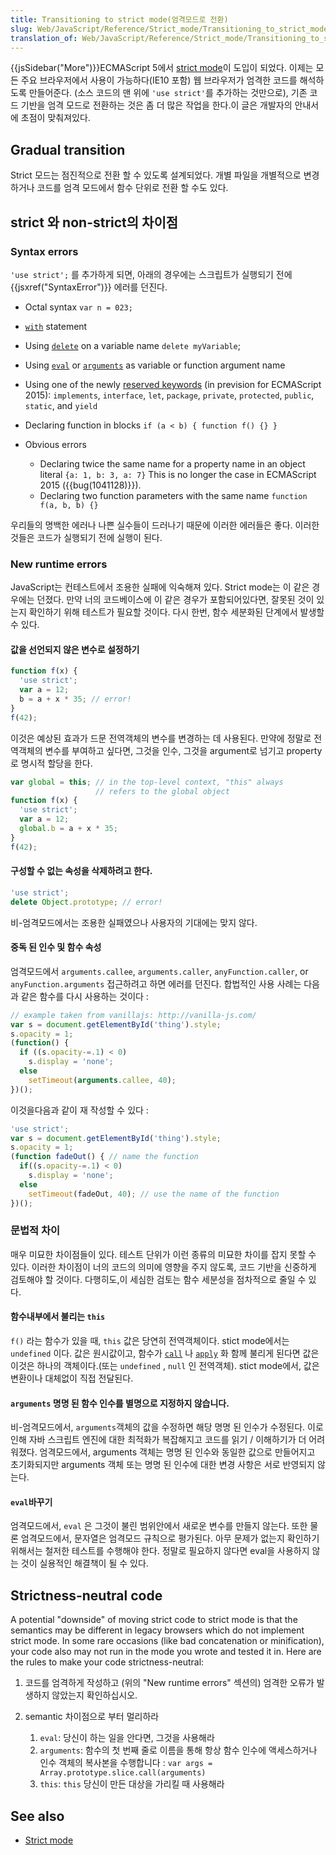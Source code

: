 ```yaml
---
title: Transitioning to strict mode(엄격모드로 전환)
slug: Web/JavaScript/Reference/Strict_mode/Transitioning_to_strict_mode
translation_of: Web/JavaScript/Reference/Strict_mode/Transitioning_to_strict_mode
---
```

{{jsSidebar("More")}}ECMAScript 5에서 [strict mode](/en-US/docs/JavaScript/Strict_mode)이 도입이 되었다. 이제는 모든 주요 브라우저에서 사용이 가능하다(IE10 포함) 웹 브라우저가 엄격한 코드를 해석하도록 만들어준다. (소스 코드의 맨 위에 `'use strict'`를 추가하는 것만으로), 기존 코드 기반을 엄격 모드로 전환하는 것은 좀 더 많은 작업을 한다.이 글은 개발자의 안내서에 초점이 맞춰져있다.

## Gradual transition

Strict 모드는 점진적으로 전환 할 수 있도록 설계되었다. 개별 파일을 개별적으로 변경하거나 코드를 엄격 모드에서 함수 단위로 전환 할 수도 있다.

## strict 와 non-strict의 차이점

### Syntax errors

`'use strict';` 를 추가하게 되면, 아래의 경우에는 스크립트가 실행되기 전에{{jsxref("SyntaxError")}} 에러를 던진다.

- Octal syntax `var n = 023;`
- [`with`](/en-US/docs/Web/JavaScript/Reference/Statements/with) statement
- Using [`delete`](/en-US/docs/Web/JavaScript/Reference/Operators/delete) on a variable name `delete myVariable`;
- Using [`eval`](/en-US/docs/Web/JavaScript/Reference/Global_Objects/eval) or [`arguments`](/en-US/docs/Web/JavaScript/Reference/Functions/arguments) as variable or function argument name
- Using one of the newly [reserved keywords](/en-US/docs/Web/JavaScript/Reference/Lexical_grammar#Keywords) (in prevision for ECMAScript 2015): `implements`, `interface`, `let`, `package`, `private`, `protected`, `public`, `static`, and `yield`
- Declaring function in blocks `if (a < b) { function f() {} }`
- Obvious errors

  - Declaring twice the same name for a property name in an object literal `{a: 1, b: 3, a: 7}` This is no longer the case in ECMAScript 2015 ({{bug(1041128)}}).
  - Declaring two function parameters with the same name `function f(a, b, b) {}`

우리들의 명백한 에러나 나쁜 실수들이 드러나기 때문에 이러한 에러들은 좋다. 이러한 것들은 코드가 실행되기 전에 실행이 된다.

### New runtime errors

JavaScript는 컨테스트에서 조용한 실패에 익숙해져 있다. Strict mode는 이 같은 경우에는 던졌다. 만약 너의 코드베이스에 이 같은 경우가 포함되어있다면, 잘못된 것이 있는지 확인하기 위해 테스트가 필요할 것이다. 다시 한번, 함수 세분화된 단계에서 발생할 수 있다.

#### 값을 선언되지 않은 변수로 설정하기

```js
function f(x) {
  'use strict';
  var a = 12;
  b = a + x * 35; // error!
}
f(42);
```

이것은 예상된 효과가 드문 전역객체의 변수를 변경하는 데 사용된다. 만약에 정말로 전역객체의 변수를 부여하고 싶다면, 그것을 인수, 그것을 argument로 넘기고 property로 명시적 할당을 한다.

```js
var global = this; // in the top-level context, "this" always
                   // refers to the global object
function f(x) {
  'use strict';
  var a = 12;
  global.b = a + x * 35;
}
f(42);
```

#### 구성할 수 없는 속성을 삭제하려고 한다.

```js
'use strict';
delete Object.prototype; // error!
```

비-엄격모드에서는 조용한 실패였으나 사용자의 기대에는 맞지 않다.

#### 중독 된 인수 및 함수 속성

엄격모드에서 `arguments.callee`, `arguments.caller`, `anyFunction.caller`, or `anyFunction.arguments` 접근하려고 하면 에러를 던진다. 합법적인 사용 사례는 다음과 같은 함수를 다시 사용하는 것이다 :

```js
// example taken from vanillajs: http://vanilla-js.com/
var s = document.getElementById('thing').style;
s.opacity = 1;
(function() {
  if ((s.opacity-=.1) < 0)
    s.display = 'none';
  else
    setTimeout(arguments.callee, 40);
})();
```

이것을다음과 같이 재 작성할 수 있다 :

```js
'use strict';
var s = document.getElementById('thing').style;
s.opacity = 1;
(function fadeOut() { // name the function
  if((s.opacity-=.1) < 0)
    s.display = 'none';
  else
    setTimeout(fadeOut, 40); // use the name of the function
})();
```

### 문법적 차이

매우 미묘한 차이점들이 있다. 테스트 단위가 이런 종류의 미묘한 차이를 잡지 못할 수 있다. 이러한 차이점이 너의 코드의 의미에 영향을 주지 않도록, 코드 기반을 신중하게 검토해야 할 것이다. 다행히도,이 세심한 검토는 함수 세분성을 점차적으로 줄일 수 있다.

#### 함수내부에서 불리는 `this`

`f()` 라는 함수가 있을 때, `this` 값은 당연히 전역객체이다. stict mode에서는 `undefined` 이다. 값은 원시값이고, 함수가 [`call`](/en-US/docs/Web/JavaScript/Reference/Global_Objects/Function/call) 나 [`apply`](/en-US/docs/Web/JavaScript/Reference/Global_Objects/Function/apply) 화 함께 불리게 된다면 값은 이것은 하나의 객체이다.(또는 `undefined` , `null` 인 전역객체). stict mode에서, 값은 변환이나 대체없이 직접 전달된다.

#### `arguments` 명명 된 함수 인수를 별명으로 지정하지 않습니다.

비-엄격모드에서, `arguments`객체의 값을 수정하면 해당 명명 된 인수가 수정된다. 이로 인해 자바 스크립트 엔진에 대한 최적화가 복잡해지고 코드를 읽기 / 이해하기가 더 어려워졌다. 엄격모드에서, arguments 객체는 명명 된 인수와 동일한 값으로 만들어지고 초기화되지만 arguments 객체 또는 명명 된 인수에 대한 변경 사항은 서로 반영되지 않는다.

#### `eval`바꾸기

엄격모드에서, `eval` 은 그것이 불린 범위안에서 새로운 변수를 만들지 않는다. 또한 물론 엄격모드에서, 문자열은 엄격모드 규칙으로 평가된다. 아무 문제가 없는지 확인하기 위해서는 철저한 테스트를 수행해야 한다. 정말로 필요하지 않다면 eval을 사용하지 않는 것이 실용적인 해결책이 될 수 있다.

## Strictness-neutral code

A potential "downside" of moving strict code to strict mode is that the semantics may be different in legacy browsers which do not implement strict mode. In some rare occasions (like bad concatenation or minification), your code also may not run in the mode you wrote and tested it in. Here are the rules to make your code strictness-neutral:

1.  코드를 엄격하게 작성하고 (위의 "New runtime errors" 섹션의) 엄격한 오류가 발생하지 않았는지 확인하십시오.
2.  semantic 차이점으로 부터 멀리하라

    1.  `eval`: 당신이 하는 일을 안다면, 그것을 사용해라
    2.  `arguments`: 함수의 첫 번째 줄로 이름을 통해 항상 함수 인수에 액세스하거나 인수 객체의 복사본을 수행합니다 :
        `var args = Array.prototype.slice.call(arguments)`
    3.  `this`: `this` 당신이 만든 대상을 가리킬 때 사용해라

## See also

- [Strict mode](/en-US/docs/Web/JavaScript/Reference/Strict_mode)
